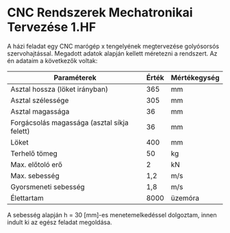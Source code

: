 # CNC Rendszerek Mechatronikai Tervezése 1.HF
A házi feladat egy CNC marógép x tengelyének megtervezése golyósorsós szervohajtással. Megadott adatok alapján kellett méretezni a rendszert. Az én adataim a következők voltak: 

| **Paraméterek**                                         | **Érték** | **Mértékegység** |
|---------------------------------------------------------|----------|----------------|
| Asztal hossza (löket irányban)                         | 365      | mm            |
| Asztal szélessége                                      | 305      | mm            |
| Asztal magassága                                       | 36       | mm            |
| Forgácsolás magassága (asztal síkja felett)           | 36       | mm            |
| Löket                                                 | 400      | mm            |
| Terhelő tömeg                                         | 50       | kg            |
| Max. előtoló erő                                      | 2        | kN            |
| Max. sebesség                                         | 1,2      | m/s           |
| Gyorsmeneti sebesség                                  | 1,8      | m/s           |
| Élettartam                                            | 8000     | üzemóra       |


A sebesség alapján h = 30 [mm]-es menetemelkedéssel dolgoztam, innen indult ki az egész feladat megoldása. 
